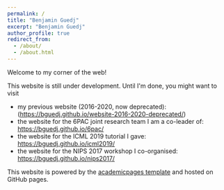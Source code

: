 ```yaml
---
permalink: /
title: "Benjamin Guedj"
excerpt: "Benjamin Guedj"
author_profile: true
redirect_from: 
  - /about/
  - /about.html
---
```


Welcome to my corner of the web!

This website is still under development. Until I'm done, you might want to visit
- my previous website (2016-2020, now deprecated): (https://bguedj.github.io/website-2016-2020-deprecated/)
- the website for the 6PAC joint research team I am a co-leader of: https://bguedj.github.io/6pac/
- the website for the ICML 2019 tutorial I gave: https://bguedj.github.io/icml2019/
- the website for the NIPS 2017 workshop I co-organised: https://bguedj.github.io/nips2017/

This website is powered by the [academicpages template](https://github.com/academicpages/academicpages.github.io) and hosted on GitHub pages.